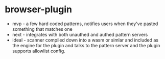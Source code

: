 # browser-plugin

* mvp - a few hard coded patterns, notifies users when they've pasted something that matches one
* next - integrates with both unauthed and authed pattern servers
* ideal - scanner compiled down into a wasm or simlar and included as the engine for the plugin and talks to the pattern server and the plugin supports allowlist config.
